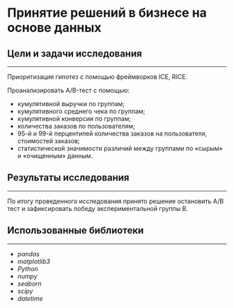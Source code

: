 # Принятие решений в бизнесе на основе данных

## Цели и задачи исследования


---

Приоритизация гипотез с помощью фреймворков ICE, RICE.

Проанализировать A/B-тест с помощью:
- кумулятивной выручки по группам; 
- кумулятивного среднего чека по группам; 
- кумулятивной конверсии по группам;
- количества заказов по пользователям; 
- 95-й и 99-й перцентилей количества заказов на пользователя, стоимостей заказов;
- статистической значимости различий между группами по «сырым» и «очищенным» данным. 

## Результаты исследования

---

По итогу проведенного исследования принято решение остановить A/B тест и зафиксировать победу экспериментальной группы B.


## Использованные библиотеки

---

- *pandas*
- *matplotlib3*
- *Python*
- *numpy*
- *seaborn*
- *scipy* 
- *datetime*
